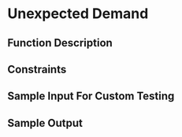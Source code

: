 # Unexpected Demand



## Function Description


## Constraints


## Sample Input For Custom Testing



## Sample Output
